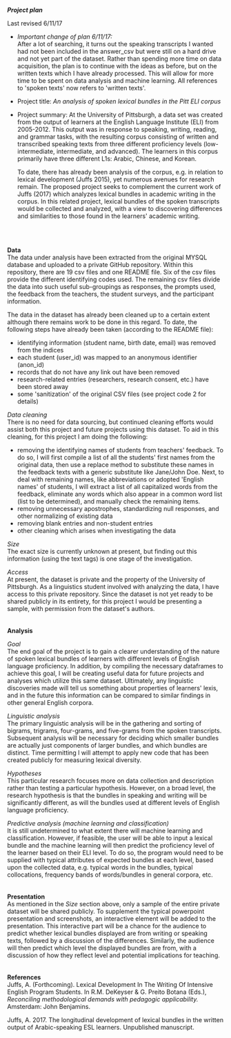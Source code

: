 ***Project plan***  

Last revised 6/11/17

- *Important change of plan 6/11/17:*  
  After a lot of searching, it turns out the speaking transcripts I wanted had not been included in the answer_csv but were still on a hard drive and not yet part of the dataset. Rather than spending more time on data acquisition, the plan is to continue with the ideas as before, but on the written texts which I have already processed. This will allow for more time to be spent on data analysis and machine learning. All references to 'spoken texts' now refers to 'written texts'.


- Project title: *An analysis of spoken lexical bundles in the Pitt ELI corpus*

- Project summary:
  At the University of Pittsburgh, a data set was created from the output of learners at the English Language Institute (ELI) from 2005-2012. This output was in response to speaking, writing, reading, and grammar tasks, with the resulting corpus consisting of written and transcribed speaking texts from three different proficiency levels (low-intermediate, intermediate, and advanced). The learners in this corpus primarily have three different L1s: Arabic, Chinese, and Korean.

  To date, there has already been analysis of the corpus, e.g. in relation to lexical development (Juffs 2015), yet numerous avenues for research remain. The proposed project seeks to complement the current work of Juffs (2017) which analyzes lexical bundles in academic writing in the corpus. In this related project, lexical bundles of the spoken transcripts would be collected and analyzed, with a view to discovering differences and similarities to those found in the learners' academic writing.
<br>
<br>

**Data**  
The data under analysis have been extracted from the original MYSQL database and uploaded to a private GitHub repository. Within this repository, there are 19 csv files and one README file. Six of the csv files provide the different identifying codes used. The remaining csv files divide the data into such useful sub-groupings as responses, the prompts used, the feedback from the teachers, the student surveys, and the participant information.

The data in the dataset has already been cleaned up to a certain extent although there remains work to be done in this regard. To date, the following steps have already been taken (according to the README file):
  - identifying information (student name, birth date, email) was removed from the indices
  - each student (user_id) was mapped to an anonymous identifier (anon_id)
  - records that do not have any link out have been removed
  - research-related entries (researchers, research consent, etc.) have been stored away
  - some 'sanitization' of the original CSV files (see project code 2 for details)

_*Data cleaning*_  
There is no need for data sourcing, but continued cleaning efforts would assist both this project and future projects using this dataset. To aid in this cleaning, for this project I am doing the following:
- removing the identifying names of students from teachers' feedback. To do so, I will first compile a list of all the students' first names from the original data, then use a replace method to substitute these names in the feedback texts with a generic substitute like Jane/John Doe. Next, to deal with remaining names, like abbreviations or adopted 'English names' of students, I will extract a list of all capitalized words from the feedback, eliminate any words which also appear in a common word list (list to be determined), and manually check the remaining items.
- removing unnecessary apostrophes, standardizing null responses, and other normalizing of existing data
- removing blank entries and non-student entries
- other cleaning which arises when investigating the data

_*Size*_  
The exact size is currently unknown at present, but finding out this information (using the text tags) is one stage of the investigation.

_*Access*_  
At present, the dataset is private and the property of the University of Pittsburgh. As a linguistics student involved with analyzing the data, I have access to this private repository. Since the dataset is not yet ready to be shared publicly in its entirety, for this project I would be presenting a sample, with permission from the dataset's authors.
<br>
<br>
<br>
**Analysis**

_*Goal*_  
The end goal of the project is to gain a clearer understanding of the nature of spoken lexical bundles of learners with different levels of English language proficiency. In addition, by compiling the necessary dataframes to achieve this goal, I will be creating useful data for future projects and analyses which utilize this same dataset. Ultimately, any linguistic discoveries made will tell us something about properties of learners' lexis, and in the future this information can be compared to similar findings in other general English corpora.

_*Linguistic analysis*_  
The primary linguistic analysis will be in the gathering and sorting of bigrams, trigrams, four-grams, and five-grams from the spoken transcripts. Subsequent analysis will be necessary for deciding which smaller bundles are actually just components of larger bundles, and which bundles are distinct. Time permitting I will attempt to apply new code that has been created publicly for measuring lexical diversity.

_*Hypotheses*_  
This particular research focuses more on data collection and description rather than testing a particular hypothesis. However, on a broad level, the research hypothesis is that the bundles in speaking and writing will be significantly different, as will the bundles used at different levels of English language proficiency.

_*Predictive analysis (machine learning and classification)*_  
It is still undetermined to what extent there will machine learning and classification. However, if feasible, the user will be able to input a lexical bundle and the machine learning will then predict the proficiency level of the learner based on their ELI level. To do so, the program would need to be supplied with typical attributes of expected bundles at each level, based upon the collected data, e.g. typical words in the bundles, typical collocations, frequency bands of words/bundles in general corpora, etc.
<br>
<br>
<br>
**Presentation**  
As mentioned in the *Size* section above, only a sample of the entire private dataset will be shared publicly. To supplement the typical powerpoint presentation and screenshots, an interactive element will be added to the presentation. This interactive part will be a chance for the audience to predict whether lexical bundles displayed are from writing or speaking texts, followed by a discussion of the differences. Similarly, the audience will then predict which level the displayed bundles are from, with a discussion of how they reflect level and potential implications for teaching.
<br>
<br>
<br>
**References**  
Juffs, A. (Forthcoming). Lexical Development In The Writing Of Intensive   English Program Students. In R.M. DeKeyser & G. Preito Botana (Eds.), *Reconciling methodological demands with pedagogic applicability.* Amsterdam: John Benjamins.

Juffs, A. 2017. The longitudinal development of lexical bundles in the written output of Arabic-speaking ESL learners. Unpublished manuscript.
